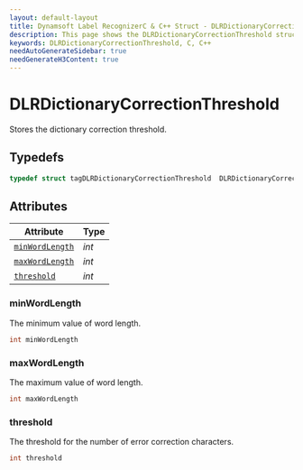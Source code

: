 ```yaml
---
layout: default-layout
title: Dynamsoft Label RecognizerC & C++ Struct - DLRDictionaryCorrectionThreshold
description: This page shows the DLRDictionaryCorrectionThreshold struct of Dynamsoft Label Recognizer for C & C++ Language.
keywords: DLRDictionaryCorrectionThreshold, C, C++
needAutoGenerateSidebar: true
needGenerateH3Content: true
---
```



# DLRDictionaryCorrectionThreshold
Stores the dictionary correction threshold.

## Typedefs

```cpp
typedef struct tagDLRDictionaryCorrectionThreshold  DLRDictionaryCorrectionThreshold
```  

## Attributes
  
| Attribute | Type |
|---------- | ---- |
| [`minWordLength`](#minwordlength) | *int* |
| [`maxWordLength`](#maxwordlength) | *int* |
| [`threshold`](#threshold) | *int* |


### minWordLength
The minimum value of word length.
```cpp
int minWordLength
```

### maxWordLength
The maximum value of word length.
```cpp
int maxWordLength
```

### threshold
The threshold for the number of error correction characters.
```cpp
int threshold
```
